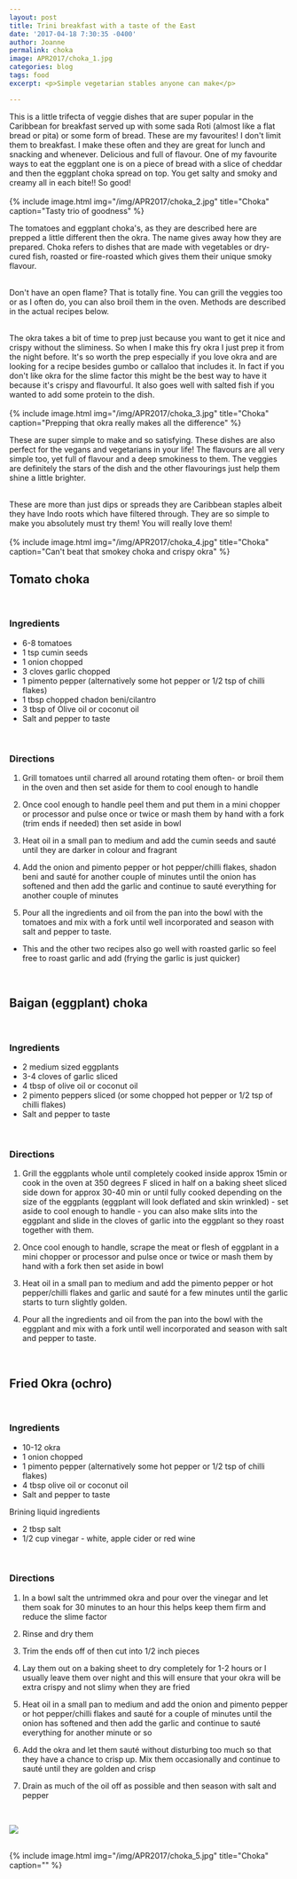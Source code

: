```yaml
---
layout: post
title: Trini breakfast with a taste of the East
date: '2017-04-18 7:30:35 -0400'
author: Joanne
permalink: choka
image: APR2017/choka_1.jpg
categories: blog
tags: food
excerpt: <p>Simple vegetarian stables anyone can make</p>

---
```


This is a little trifecta of veggie dishes that are super popular in the Caribbean for breakfast served up with some sada Roti (almost like a flat bread or pita) or some form of bread. These are my favourites! I don't limit them to breakfast. I make these often and they are great for lunch and snacking and whenever. Delicious and full of flavour.  One of my favourite ways to eat the eggplant one is on a piece of bread with a slice of cheddar and then the eggplant choka spread on top.  You get salty and smoky and creamy all in each bite!! So good!
<br>
<br>
{% include image.html
            img="/img/APR2017/choka_2.jpg"
            title="Choka"
            caption="Tasty trio of goodness" %}

The tomatoes and eggplant choka's, as they are described here are prepped a little different then the okra. The name gives away how they are prepared. Choka refers to dishes that are made with vegetables or dry-cured fish, roasted or fire-roasted which gives them their unique smoky flavour.
<br>
<br>

Don't have an open flame? That is totally fine. You can grill the veggies too or as I often do, you can also broil them in the oven. Methods are described in the actual recipes below.
<br>
<br>

The okra takes a bit of time to prep just because you want to get it nice and crispy without the sliminess.  So when I make this fry okra I just prep it from the night before.  It's so worth the prep especially if you love okra and are looking for a recipe besides gumbo or callaloo that includes it. In fact if you don't like okra for the slime factor this might be the best way to have it because it's crispy and flavourful.  It also goes well with salted fish if you wanted to add some protein to the dish.  
<br>
{% include image.html
            img="/img/APR2017/choka_3.jpg"
            title="Choka"
            caption="Prepping that okra really makes all the difference" %}

These are super simple to make and so satisfying. These dishes are also perfect for the vegans and vegetarians in your life! The flavours are all very simple too, yet full of flavour and a deep smokiness to them. The veggies are definitely the stars of the dish and the other flavourings just help them shine a little brighter.  
<br>

These are more than just dips or spreads they are Caribbean staples albeit they have Indo roots which have filtered through. They are so simple to make you absolutely must try them! You will really love them!
<br>
<br>
{% include image.html
            img="/img/APR2017/choka_4.jpg"
            title="Choka"
            caption="Can't beat that smokey choka and crispy okra" %}


## Tomato choka
<br>

### Ingredients

* 6-8 tomatoes
* 1 tsp cumin seeds
* 1 onion chopped
* 3 cloves garlic chopped
* 1 pimento pepper (alternatively some hot pepper or 1/2 tsp of chilli flakes)
* 1 tbsp chopped chadon beni/cilantro
* 3 tbsp of Olive oil or coconut oil
* Salt and pepper to taste
<br>

### Directions

1. Grill tomatoes until charred all around rotating them often- or broil them in the oven and then set aside for them to cool enough to handle

1. Once cool enough to handle peel them and put them in a mini chopper or processor and pulse once or twice or mash them by hand with a fork (trim ends if needed) then set aside in bowl

1. Heat oil in a small pan to medium and add the cumin seeds and sauté until they are darker in colour and fragrant

1. Add the onion and pimento pepper or hot pepper/chilli flakes, shadon beni and sauté for another couple of minutes until the onion has softened and then add the garlic and continue to sauté everything for another couple of minutes

1. Pour all the ingredients and oil from the pan into the bowl with the tomatoes and mix with a fork until well incorporated and season with salt and pepper to taste.
* This and the other two recipes also go well with roasted garlic so feel free to roast garlic and add (frying the garlic is just quicker)
<br>

## Baigan (eggplant) choka
<br>

### Ingredients

* 2 medium sized eggplants
* 3-4 cloves of garlic sliced
* 4 tbsp of olive oil or coconut oil
* 2 pimento peppers sliced (or some chopped hot pepper or 1/2 tsp of chilli flakes)
* Salt and pepper to taste
<br>

### Directions

1. Grill the eggplants whole until completely cooked inside approx 15min or cook in the oven at 350 degrees F sliced in half on a baking sheet sliced side down for approx 30-40 min or until fully cooked depending on the size of the eggplants (eggplant will look deflated and skin wrinkled) - set aside to cool enough to handle - you can also make slits into the eggplant and slide in the cloves of garlic into the eggplant so they roast together with them.

1. Once cool enough to handle, scrape the meat or flesh of eggplant in a mini chopper or processor and pulse once or twice or mash them by hand with a fork then set aside in bowl

1. Heat oil in a small pan to medium and add the pimento pepper or hot pepper/chilli flakes and garlic and sauté for a few minutes until the garlic starts to turn slightly golden.

1. Pour all the ingredients and oil from the pan into the bowl with the eggplant and mix with a fork until well incorporated and season with salt and pepper to taste.
<br>

## Fried Okra (ochro)
<br>

### Ingredients

* 10-12 okra
* 1 onion chopped
* 1 pimento pepper (alternatively some hot pepper or 1/2 tsp of chilli flakes)
* 4 tbsp olive oil or coconut oil
* Salt and pepper to taste

Brining liquid ingredients

* 2 tbsp salt
* 1/2 cup vinegar - white, apple cider or red wine
<br>

### Directions

1. In a bowl salt the untrimmed okra and pour over the vinegar and let them soak for 30 minutes to an hour this helps keep them firm and reduce the slime factor

1. Rinse and dry them

1. Trim the ends off of then cut into 1/2 inch pieces

1. Lay them out on a baking sheet to dry completely for 1-2 hours or I usually leave them over night and this will ensure that your okra will be extra crispy and not slimy when they are fried

1. Heat oil in a small pan to medium and add the onion and pimento pepper or hot pepper/chilli flakes and sauté for a couple of minutes until the onion has softened and then add the garlic and continue to sauté everything for another minute or so

1. Add the okra and let them sauté without disturbing too much so that they have a chance to crisp up. Mix them occasionally and continue to sauté until they are golden and crisp

1. Drain as much of the oil off as possible and then season with salt and pepper

<br>
<p class="apple__news__logo"><a href="https://apple.news/TKVtoVhGUQSuiufA4bqI-gg"><img src="{{ basesite.url }}/img/apple_news.svg" /></a></p>


<br>
{% include image.html
            img="/img/APR2017/choka_5.jpg"
            title="Choka"
            caption="" %}
